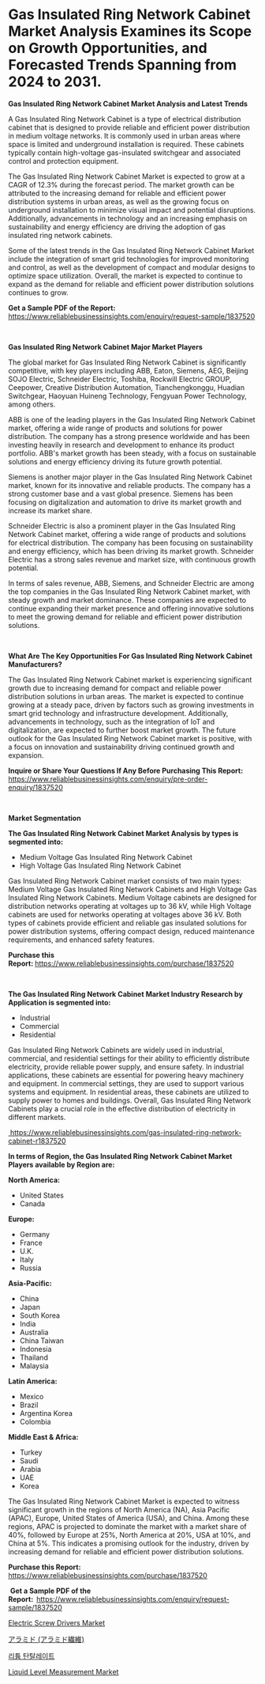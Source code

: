 <p><h1>Gas Insulated Ring Network Cabinet Market Analysis Examines its Scope on Growth Opportunities, and Forecasted Trends Spanning from 2024 to 2031.</h1></p><p><strong>Gas Insulated Ring Network Cabinet Market Analysis and Latest Trends</strong></p>
<p><p>A Gas Insulated Ring Network Cabinet is a type of electrical distribution cabinet that is designed to provide reliable and efficient power distribution in medium voltage networks. It is commonly used in urban areas where space is limited and underground installation is required. These cabinets typically contain high-voltage gas-insulated switchgear and associated control and protection equipment.</p><p>The Gas Insulated Ring Network Cabinet Market is expected to grow at a CAGR of 12.3% during the forecast period. The market growth can be attributed to the increasing demand for reliable and efficient power distribution systems in urban areas, as well as the growing focus on underground installation to minimize visual impact and potential disruptions. Additionally, advancements in technology and an increasing emphasis on sustainability and energy efficiency are driving the adoption of gas insulated ring network cabinets.</p><p>Some of the latest trends in the Gas Insulated Ring Network Cabinet Market include the integration of smart grid technologies for improved monitoring and control, as well as the development of compact and modular designs to optimize space utilization. Overall, the market is expected to continue to expand as the demand for reliable and efficient power distribution solutions continues to grow.</p></p>
<p><strong>Get a Sample PDF of the Report:&nbsp;</strong> <a href="https://www.reliablebusinessinsights.com/enquiry/request-sample/1837520">https://www.reliablebusinessinsights.com/enquiry/request-sample/1837520</a></p>
<p>&nbsp;</p>
<p><strong>Gas Insulated Ring Network Cabinet Major Market Players</strong></p>
<p><p>The global market for Gas Insulated Ring Network Cabinet is significantly competitive, with key players including ABB, Eaton, Siemens, AEG, Beijing SOJO Electric, Schneider Electric, Toshiba, Rockwill Electric GROUP, Ceepower, Creative Distribution Automation, Tianchengkonggu, Huadian Switchgear, Haoyuan Huineng Technology, Fengyuan Power Technology, among others. </p><p>ABB is one of the leading players in the Gas Insulated Ring Network Cabinet market, offering a wide range of products and solutions for power distribution. The company has a strong presence worldwide and has been investing heavily in research and development to enhance its product portfolio. ABB's market growth has been steady, with a focus on sustainable solutions and energy efficiency driving its future growth potential.</p><p>Siemens is another major player in the Gas Insulated Ring Network Cabinet market, known for its innovative and reliable products. The company has a strong customer base and a vast global presence. Siemens has been focusing on digitalization and automation to drive its market growth and increase its market share.</p><p>Schneider Electric is also a prominent player in the Gas Insulated Ring Network Cabinet market, offering a wide range of products and solutions for electrical distribution. The company has been focusing on sustainability and energy efficiency, which has been driving its market growth. Schneider Electric has a strong sales revenue and market size, with continuous growth potential.</p><p>In terms of sales revenue, ABB, Siemens, and Schneider Electric are among the top companies in the Gas Insulated Ring Network Cabinet market, with steady growth and market dominance. These companies are expected to continue expanding their market presence and offering innovative solutions to meet the growing demand for reliable and efficient power distribution solutions.</p></p>
<p>&nbsp;</p>
<p><strong>What Are The Key Opportunities For Gas Insulated Ring Network Cabinet Manufacturers?</strong></p>
<p><p>The Gas Insulated Ring Network Cabinet market is experiencing significant growth due to increasing demand for compact and reliable power distribution solutions in urban areas. The market is expected to continue growing at a steady pace, driven by factors such as growing investments in smart grid technology and infrastructure development. Additionally, advancements in technology, such as the integration of IoT and digitalization, are expected to further boost market growth. The future outlook for the Gas Insulated Ring Network Cabinet market is positive, with a focus on innovation and sustainability driving continued growth and expansion.</p></p>
<p><strong>Inquire or Share Your Questions If Any Before Purchasing This Report:</strong> <a href="https://www.reliablebusinessinsights.com/enquiry/pre-order-enquiry/1837520">https://www.reliablebusinessinsights.com/enquiry/pre-order-enquiry/1837520</a></p>
<p>&nbsp;</p>
<p><strong>Market Segmentation</strong></p>
<p><strong>The Gas Insulated Ring Network Cabinet Market Analysis by types is segmented into:</strong></p>
<p><ul><li>Medium Voltage Gas Insulated Ring Network Cabinet</li><li>High Voltage Gas Insulated Ring Network Cabinet</li></ul></p>
<p><p>Gas Insulated Ring Network Cabinet market consists of two main types: Medium Voltage Gas Insulated Ring Network Cabinets and High Voltage Gas Insulated Ring Network Cabinets. Medium Voltage cabinets are designed for distribution networks operating at voltages up to 36 kV, while High Voltage cabinets are used for networks operating at voltages above 36 kV. Both types of cabinets provide efficient and reliable gas insulated solutions for power distribution systems, offering compact design, reduced maintenance requirements, and enhanced safety features.</p></p>
<p><strong>Purchase this Report:&nbsp;</strong><a href="https://www.reliablebusinessinsights.com/purchase/1837520">https://www.reliablebusinessinsights.com/purchase/1837520</a></p>
<p>&nbsp;</p>
<p><strong>The Gas Insulated Ring Network Cabinet Market Industry Research by Application is segmented into:</strong></p>
<p><ul><li>Industrial</li><li>Commercial</li><li>Residential</li></ul></p>
<p><p>Gas Insulated Ring Network Cabinets are widely used in industrial, commercial, and residential settings for their ability to efficiently distribute electricity, provide reliable power supply, and ensure safety. In industrial applications, these cabinets are essential for powering heavy machinery and equipment. In commercial settings, they are used to support various systems and equipment. In residential areas, these cabinets are utilized to supply power to homes and buildings. Overall, Gas Insulated Ring Network Cabinets play a crucial role in the effective distribution of electricity in different markets.</p></p>
<p><a href="https://www.reliablebusinessinsights.com/gas-insulated-ring-network-cabinet-r1837520">&nbsp;https://www.reliablebusinessinsights.com/gas-insulated-ring-network-cabinet-r1837520</a></p>
<p><strong>In terms of Region, the Gas Insulated Ring Network Cabinet Market Players available by Region are:</strong></p>
<p>
    <p> <strong> North America: </strong>
        <ul>
            <li>United States</li>
            <li>Canada</li>
        </ul>
        </p> 
    <p> <strong> Europe: </strong>
        <ul>
            <li>Germany</li>
            <li>France</li>
            <li>U.K.</li>
            <li>Italy</li>
            <li>Russia</li>
        </ul>
        </p> 
    <p> <strong> Asia-Pacific: </strong>
        <ul>
            <li>China</li>
            <li>Japan</li>
            <li>South Korea</li>
            <li>India</li>
            <li>Australia</li>
            <li>China Taiwan</li>
            <li>Indonesia</li>
            <li>Thailand</li>
            <li>Malaysia</li>
        </ul>
        </p> 
    <p> <strong> Latin America: </strong>
        <ul>
            <li>Mexico</li>
            <li>Brazil</li>
            <li>Argentina Korea</li>
            <li>Colombia</li>
        </ul>
        </p> 
    <p> <strong> Middle East & Africa: </strong>
        <ul>
            <li>Turkey</li>
            <li>Saudi</li>
            <li>Arabia</li>
            <li>UAE</li>
            <li>Korea</li>
        </ul>
    </p>
    </p>
<p><p>The Gas Insulated Ring Network Cabinet Market is expected to witness significant growth in the regions of North America (NA), Asia Pacific (APAC), Europe, United States of America (USA), and China. Among these regions, APAC is projected to dominate the market with a market share of 40%, followed by Europe at 25%, North America at 20%, USA at 10%, and China at 5%. This indicates a promising outlook for the industry, driven by increasing demand for reliable and efficient power distribution solutions.</p></p>
<p><strong>Purchase this Report: </strong><a href="https://www.reliablebusinessinsights.com/purchase/1837520">https://www.reliablebusinessinsights.com/purchase/1837520</a></p>
<p>&nbsp;<strong>Get a Sample PDF of the Report:&nbsp;&nbsp;</strong><a href="https://www.reliablebusinessinsights.com/enquiry/request-sample/1837520">https://www.reliablebusinessinsights.com/enquiry/request-sample/1837520</a></p>
<p><strong></strong></p>
<p><p><a href="https://github.com/cameroneffertz/Market-Research-Report-List-1/blob/main/electric-screw-drivers-market.md">Electric Screw Drivers Market</a></p><p><a href="https://github.com/DayanaRunolfsdottir/Market-Research-Report-List-1/blob/main/1934485163684.md">アラミド (アラミド繊維)</a></p><p><a href="https://github.com/msujons1512/Market-Research-Report-List-1/blob/main/1770058176237.md">리튬 탄탈레이트</a></p><p><a href="https://github.com/mbisetmhermsr/Market-Research-Report-List-3/blob/main/liquid-level-measurement-market.md">Liquid Level Measurement Market</a></p></p>